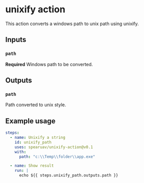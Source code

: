 # unixify action

This action converts a windows path to unix path using unixify.

## Inputs

### `path`

**Required** Windows path to be converted.

## Outputs

### `path`

Path converted to unix style.

## Example usage

```yaml
steps:
  - name: Unixify a string
    id: unixify_path
    uses: spearuav/unixify-action@v0.1
    with:
      path: "c:\\Temp\\folder\\app.exe"

  - name: Show result
    run: |
      echo ${{ steps.unixify_path.outputs.path }}
```